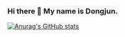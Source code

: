 ### Hi there 👋 My name is Dongjun.
[![Anurag's GitHub stats](https://github-readme-stats.vercel.app/api?username=dongjun6343&theme=buefy&show_icons=true)](https://github.com/dongjun6343/github-readme-stats)

<!--
**dongjun6343/dongjun6343** is a ✨ _special_ ✨ repository because its `README.md` (this file) appears on your GitHub profile.

Here are some ideas to get you started:

- 🔭 I’m currently working on ...
- 🌱 I’m currently learning ...
- 👯 I’m looking to collaborate on ...
- 🤔 I’m looking for help with ...
- 💬 Ask me about ...
- 📫 How to reach me: ...
- 😄 Pronouns: ...
- ⚡ Fun fact: ...
-->
